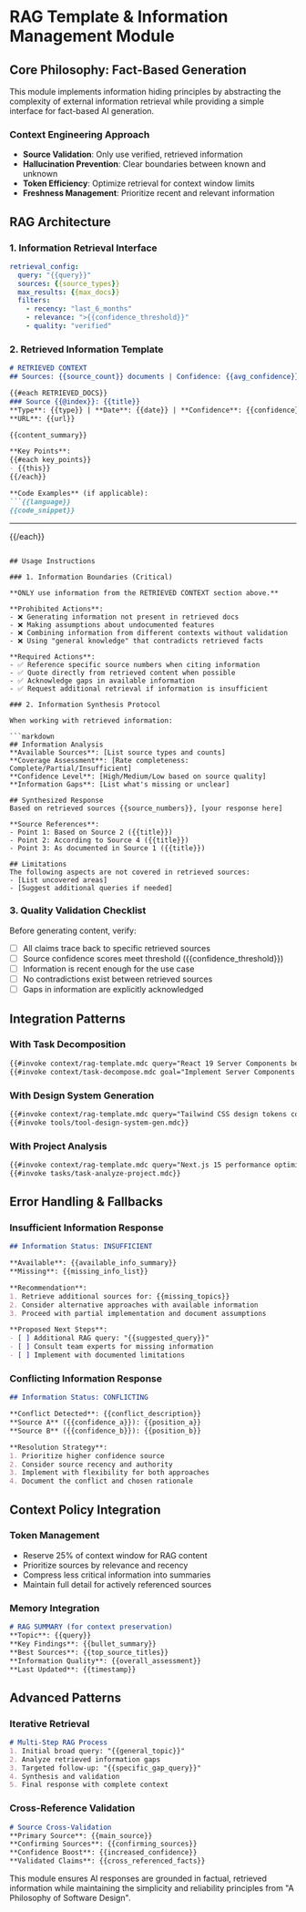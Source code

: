 # RAG Template & Information Management Module

## Core Philosophy: Fact-Based Generation

This module implements information hiding principles by abstracting the complexity of external information retrieval while providing a simple interface for fact-based AI generation.

### Context Engineering Approach
- **Source Validation**: Only use verified, retrieved information
- **Hallucination Prevention**: Clear boundaries between known and unknown
- **Token Efficiency**: Optimize retrieval for context window limits
- **Freshness Management**: Prioritize recent and relevant information

## RAG Architecture

### 1. Information Retrieval Interface

```yaml
retrieval_config:
  query: "{{query}}"
  sources: {{source_types}}
  max_results: {{max_docs}}
  filters:
    - recency: "last_6_months"
    - relevance: ">{{confidence_threshold}}"
    - quality: "verified"
```

### 2. Retrieved Information Template

```markdown
# RETRIEVED CONTEXT
## Sources: {{source_count}} documents | Confidence: {{avg_confidence}} | Updated: {{last_updated}}

{{#each RETRIEVED_DOCS}}
### Source {{@index}}: {{title}}
**Type**: {{type}} | **Date**: {{date}} | **Confidence**: {{confidence}}
**URL**: {{url}}

{{content_summary}}

**Key Points**:
{{#each key_points}}
- {{this}}
{{/each}}

**Code Examples** (if applicable):
```{{language}}
{{code_snippet}}
```

---
{{/each}}
```

## Usage Instructions

### 1. Information Boundaries (Critical)

**ONLY use information from the RETRIEVED CONTEXT section above.**

**Prohibited Actions**:
- ❌ Generating information not present in retrieved docs
- ❌ Making assumptions about undocumented features
- ❌ Combining information from different contexts without validation
- ❌ Using "general knowledge" that contradicts retrieved facts

**Required Actions**:
- ✅ Reference specific source numbers when citing information
- ✅ Quote directly from retrieved content when possible
- ✅ Acknowledge gaps in available information
- ✅ Request additional retrieval if information is insufficient

### 2. Information Synthesis Protocol

When working with retrieved information:

```markdown
## Information Analysis
**Available Sources**: [List source types and counts]
**Coverage Assessment**: [Rate completeness: Complete/Partial/Insufficient]
**Confidence Level**: [High/Medium/Low based on source quality]
**Information Gaps**: [List what's missing or unclear]

## Synthesized Response
Based on retrieved sources {{source_numbers}}, [your response here]

**Source References**:
- Point 1: Based on Source 2 ({{title}})
- Point 2: According to Source 4 ({{title}})
- Point 3: As documented in Source 1 ({{title}})

## Limitations
The following aspects are not covered in retrieved sources:
- [List uncovered areas]
- [Suggest additional queries if needed]
```

### 3. Quality Validation Checklist

Before generating content, verify:

- [ ] All claims trace back to specific retrieved sources
- [ ] Source confidence scores meet threshold ({{confidence_threshold}})
- [ ] Information is recent enough for the use case
- [ ] No contradictions exist between retrieved sources
- [ ] Gaps in information are explicitly acknowledged

## Integration Patterns

### With Task Decomposition
```markdown
{{#invoke context/rag-template.mdc query="React 19 Server Components best practices"}}
{{#invoke context/task-decompose.mdc goal="Implement Server Components architecture"}}
```

### With Design System Generation
```markdown
{{#invoke context/rag-template.mdc query="Tailwind CSS design tokens configuration"}}
{{#invoke tools/tool-design-system-gen.mdc}}
```

### With Project Analysis
```markdown
{{#invoke context/rag-template.mdc query="Next.js 15 performance optimization patterns"}}
{{#invoke tasks/task-analyze-project.mdc}}
```

## Error Handling & Fallbacks

### Insufficient Information Response
```markdown
## Information Status: INSUFFICIENT

**Available**: {{available_info_summary}}
**Missing**: {{missing_info_list}}

**Recommendation**: 
1. Retrieve additional sources for: {{missing_topics}}
2. Consider alternative approaches with available information
3. Proceed with partial implementation and document assumptions

**Proposed Next Steps**:
- [ ] Additional RAG query: "{{suggested_query}}"
- [ ] Consult team experts for missing information
- [ ] Implement with documented limitations
```

### Conflicting Information Response
```markdown
## Information Status: CONFLICTING

**Conflict Detected**: {{conflict_description}}
**Source A** ({{confidence_a}}): {{position_a}}
**Source B** ({{confidence_b}}): {{position_b}}

**Resolution Strategy**:
1. Prioritize higher confidence source
2. Consider source recency and authority
3. Implement with flexibility for both approaches
4. Document the conflict and chosen rationale
```

## Context Policy Integration

### Token Management
- Reserve 25% of context window for RAG content
- Prioritize sources by relevance and recency
- Compress less critical information into summaries
- Maintain full detail for actively referenced sources

### Memory Integration
```markdown
# RAG SUMMARY (for context preservation)
**Topic**: {{query}}
**Key Findings**: {{bullet_summary}}
**Best Sources**: {{top_source_titles}}
**Information Quality**: {{overall_assessment}}
**Last Updated**: {{timestamp}}
```

## Advanced Patterns

### Iterative Retrieval
```markdown
# Multi-Step RAG Process
1. Initial broad query: "{{general_topic}}"
2. Analyze retrieved information gaps
3. Targeted follow-up: "{{specific_gap_query}}"
4. Synthesis and validation
5. Final response with complete context
```

### Cross-Reference Validation
```markdown
# Source Cross-Validation
**Primary Source**: {{main_source}}
**Confirming Sources**: {{confirming_sources}}
**Confidence Boost**: {{increased_confidence}}
**Validated Claims**: {{cross_referenced_facts}}
```

This module ensures AI responses are grounded in factual, retrieved information while maintaining the simplicity and reliability principles from "A Philosophy of Software Design".
